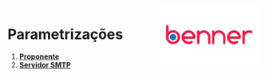 <img align="right" src="../src/images/benner_rgb.png" />

# Parametrizações

1.  **[Proponente](Proponente/readme.md)**
2.  **[Servidor SMTP](Smtp/readme.md)**